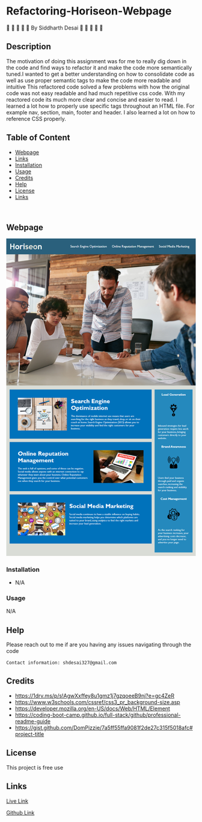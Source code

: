 # Refactoring-Horiseon-Webpage


:space_invader:	:space_invader:	:space_invader:	:space_invader:	:space_invader:	 By Siddharth Desai :space_invader:	:space_invader:	:space_invader:	:space_invader:	:space_invader:	

## Description
The motivation of doing this assignment was for me to really dig down in the code and find ways to refactor it and make the code more semantically tuned.I wanted to get a better understanding on how to consolidate code as well as use proper semantic tags to make the code more readable and intuitive This refactored code solved a few problems with how the original code was not easy readable and had much repetitive css code. With my reactored code its much more clear and concise and easier to read. I learned a lot how to properly use specific tags throughout an HTML file. For example nav, section, main, footer and header. I also learned a lot on how to reference CSS properly.

## Table of Content
- [Webpage](#webpage)
- [Links](#links)
- [Installation](#installation)
- [Usage](#usage)
- [Credits](#credits)
- [Help](#help)
- [License](#license)
- [Links](#links)

<br/>

## Webpage

![](assets//images/01-html-css-git-homework-demo.png)

### Installation

* N/A


### Usage

N/A

## Help

Please reach out to me if are you having any issues navigating through the code
```
Contact information: shdesai327@gmail.com
```

## Credits

* https://1drv.ms/p/s!AgwXxffey8u1gmz1j7gzqoeeB9nj?e=gc4ZeR
* https://www.w3schools.com/cssref/css3_pr_background-size.asp
* https://developer.mozilla.org/en-US/docs/Web/HTML/Element
* https://coding-boot-camp.github.io/full-stack/github/professional-readme-guide
* https://gist.github.com/DomPizzie/7a5ff55ffa9081f2de27c315f5018afc#project-title



## License

This project is free use

## Links

[Live Link](https://shd327.github.io/refactoring-Horiseon-Webpage/)

[Github Link](https://github.com/shd327/refactoring-Horiseon-Webpage)




